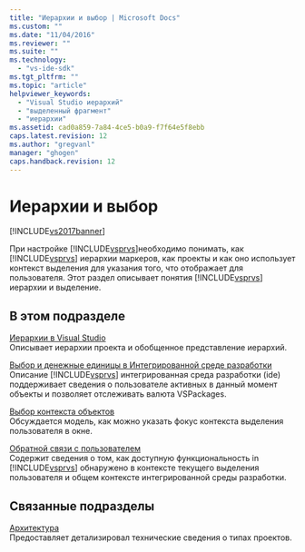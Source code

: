 ```yaml
---
title: "Иерархии и выбор | Microsoft Docs"
ms.custom: ""
ms.date: "11/04/2016"
ms.reviewer: ""
ms.suite: ""
ms.technology: 
  - "vs-ide-sdk"
ms.tgt_pltfrm: ""
ms.topic: "article"
helpviewer_keywords: 
  - "Visual Studio иерархий"
  - "выделенный фрагмент"
  - "иерархии"
ms.assetid: cad0a859-7a84-4ce5-b0a9-f7f64e5f8ebb
caps.latest.revision: 12
ms.author: "gregvanl"
manager: "ghogen"
caps.handback.revision: 12
---
```

# Иерархии и выбор
[!INCLUDE[vs2017banner](../../code-quality/includes/vs2017banner.md)]

При настройке [!INCLUDE[vsprvs](../../code-quality/includes/vsprvs_md.md)]необходимо понимать, как  [!INCLUDE[vsprvs](../../code-quality/includes/vsprvs_md.md)] иерархии маркеров, как проекты и как оно использует контекст выделения для указания того, что отображает для пользователя.  Этот раздел описывает понятия [!INCLUDE[vsprvs](../../code-quality/includes/vsprvs_md.md)] иерархии и выделение.  
  
## В этом подразделе  
 [Иерархии в Visual Studio](../../extensibility/internals/hierarchies-in-visual-studio.md)  
 Описывает иерархии проекта и обобщенное представление иерархий.  
  
 [Выбор и денежные единицы в Интегрированной среде разработки](../../extensibility/internals/selection-and-currency-in-the-ide.md)  
 Описание [!INCLUDE[vsprvs](../../code-quality/includes/vsprvs_md.md)] интегрированная среда разработки \(ide\) поддерживает сведения о пользователе активных в данный момент объекты и позволяет отслеживать валюта VSPackages.  
  
 [Выбор контекста объектов](../../extensibility/internals/selection-context-objects.md)  
 Обсуждается модель, как можно указать фокус контекста выделения пользователя в окне.  
  
 [Обратной связи с пользователем](../../extensibility/internals/feedback-to-the-user.md)  
 Содержит сведения о том, как доступную функциональность in [!INCLUDE[vsprvs](../../code-quality/includes/vsprvs_md.md)] обнаружено в контексте текущего выделения пользователя и общем контексте интегрированной среды разработки.  
  
## Связанные подразделы  
 [Архитектура](../../extensibility/internals/project-types-architecture.md)  
 Предоставляет детализировал технические сведения о типах проектов.
